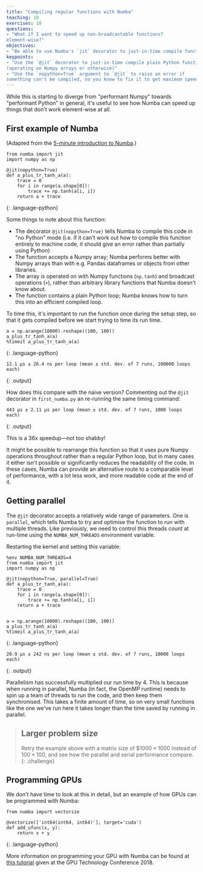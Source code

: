 ```yaml
---
title: "Compiling regular functions with Numba"
teaching: 10
exercises: 10
questions:
- "What if I want to speed up non-broadcastable functions?
element-wise?"
objectives:
- "Be able to use Numba's `jit` decorator to just-in-time compile functions"
keypoints:
- "Use the `@jit` decorator to just-in-time compile plain Python functions
(operating on Numpy arrays or otherwise)"
- "Use the `nopython=True` argument to `@jit` to raise an error if
something can't be compiled, so you know to fix it to get maximum speed"
---
```


While this is starting to diverge from "performant Numpy" towards
"performant Python" in general, it's useful to see how Numba can speed
up things that don't work element-wise at all.

## First example of Numba

(Adapted from the
[5-minute introduction to Numba](https://numba.pydata.org/numba-doc/latest/user/5minguide.html).)

~~~
from numba import jit
import numpy as np

@jit(nopython=True)
def a_plus_tr_tanh_a(a):
    trace = 0
    for i in range(a.shape[0]):
        trace += np.tanh(a[i, i])
    return a + trace
~~~
{: .language-python}

Some things to note about this function:

* The decorator `@jit(nopython=True)` tells Numba to compile this code
  in "no Python" mode (i.e. if it can't work out how to compile this
  function entirely to machine code, it should give an error rather than
  partially using Python)
* The function accepts a Numpy array; Numba performs better with Numpy
  arrays than with e.g. Pandas dataframes or objects from  other libraries.
* The array is operated on with Numpy functions (`np.tanh`) and broadcast
  operations (`+`), rather than arbitrary library functions that Numba
  doesn't know about.
* The function contains a plain Python loop; Numba knows how to turn
  this into an efficient compiled loop.

To time this, it's important to run the function once during the
setup step, so that it gets compiled before we start trying to time
its run time.

~~~
a = np.arange(10000).reshape((100, 100))
a_plus_tr_tanh_a(a)
%timeit a_plus_tr_tanh_a(a)
~~~
{: .language-python}

~~~
12.1 µs ± 26.4 ns per loop (mean ± std. dev. of 7 runs, 100000 loops each)
~~~
{: .output}

How does this compare with the naive version? Commenting out the
`@jit` decorator in `first_numba.py` an re-running the same timing
command:

~~~
443 µs ± 2.11 µs per loop (mean ± std. dev. of 7 runs, 1000 loops each)
~~~
{: .output}

This is a 36x speedup&mdash;not too shabby!

It might be possible to rearrange this function so that it uses
pure Numpy operations throughout rather than a regular Python loop,
but in many cases it either isn't possible or significantly reduces
the readability of the code. In these cases, Numba can provide an
alternative route to a comparable level of performance, with a
lot less work, and more readable code at the end of it.

## Getting parallel

The `@jit` decorator accepts a relatively wide range of parameters.
One is `parallel`, which tells Numba to try and optimise the function
to run with multiple threads. Like previously, we need to control this
threads count at run-time using the `NUMBA_NUM_THREADS`
environment variable.

Restarting the kernel and setting this variable:

~~~
%env NUMBA_NUM_THREADS=4
from numba import jit
import numpy as np

@jit(nopython=True, parallel=True)
def a_plus_tr_tanh_a(a):
    trace = 0
    for i in range(a.shape[0]):
        trace += np.tanh(a[i, i])
    return a + trace


a = np.arange(10000).reshape((100, 100))
a_plus_tr_tanh_a(a)
%timeit a_plus_tr_tanh_a(a)
~~~
{: .language-python}

~~~
20.9 µs ± 242 ns per loop (mean ± std. dev. of 7 runs, 10000 loops each)
~~~
{: .output}

Parallelism has successfully multiplied our run time by 4. This is
because when running in parallel, Numba (in fact, the OpenMP runtime)
needs to spin up a team of threads to run the code, and then keep
them synchronised. This takes a finite amount of time, so on very
small functions like the one we've run here it takes longer than the
time saved by running in parallel.

> ## Larger problem size
>
> Retry the example above with a matrix size of $$1000 \times 1000$
> instead of $100 \times 100$, and see how the parallel and serial
> performance compare.
{: .challenge}


## Programming GPUs

We don't have time to look at this in detail, but an example of how
GPUs can be programmed with Numba:

~~~
from numba import vectorize

@vectorize(['int64(int64, int64)'], target='cuda')
def add_ufunc(x, y):
    return x + y
~~~
{: .language-python}

More information on programming your GPU with Numba can be found at
[this tutorial](https://github.com/ContinuumIO/gtc2018-numba) given at
the GPU Technology Conference 2018.
